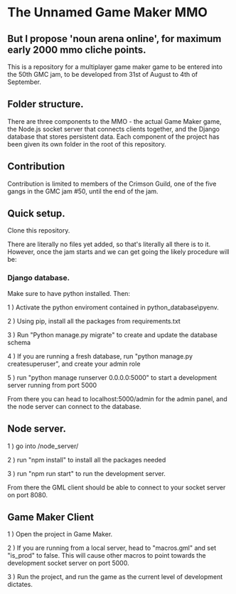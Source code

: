 # The Unnamed Game Maker MMO
## But I propose 'noun arena online', for maximum early 2000 mmo cliche points. 

This is a repository for a multiplayer game maker game to be entered into the 50th GMC jam, to be developed from 31st of August to 4th of September.

## Folder structure.

There are three components to the MMO - the actual Game Maker game, the Node.js socket server that connects clients together, and the Django database that stores persistent data. 
Each component of the project has been given its own folder in the root of this repository. 

## Contribution

Contribution is limited to members of the Crimson Guild, one of the five gangs in the GMC jam #50, until the end of the jam. 


## Quick setup. 

Clone this repository. 

There are literally no files yet added, so that's literally all there is to it. However, once the jam starts and we can get going the likely procedure will be:

### Django database.

Make sure to have python installed. Then:

1 ) Activate the python enviroment contained in python_database\pyenv.

2 ) Using pip, install all the packages from requirements.txt

3 ) Run "Python manage.py migrate" to create and update the database schema

4 ) If you are running a fresh database, run "python manage.py createsuperuser", and create your admin role

5 ) run "python manage runserver 0.0.0.0:5000" to start a development server running from port 5000

From there you can head to localhost:5000/admin for the admin panel, and the node server can connect to the database. 

## Node server.

1 ) go into /node_server/

2 ) run "npm install" to install all the packages needed

3 ) run "npm run start" to run the development server. 

From there the GML client should be able to connect to your socket server on port 8080.

## Game Maker Client

1 ) Open the project in Game Maker.

2 ) If you are running from a local server, head to "macros.gml" and set "is_prod" to false. This will cause other macros to point towards the development socket server on port 5000.

3 ) Run the project, and run the game as the current level of development dictates. 
